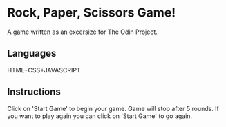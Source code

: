 # Rock, Paper, Scissors Game!
A game written as an excersize for The Odin Project.
## Languages
HTML+CSS+JAVASCRIPT
## Instructions
Click on 'Start Game' to begin your game. Game will stop after 5 rounds. If you want to play again you can click on 'Start Game' to go again.
